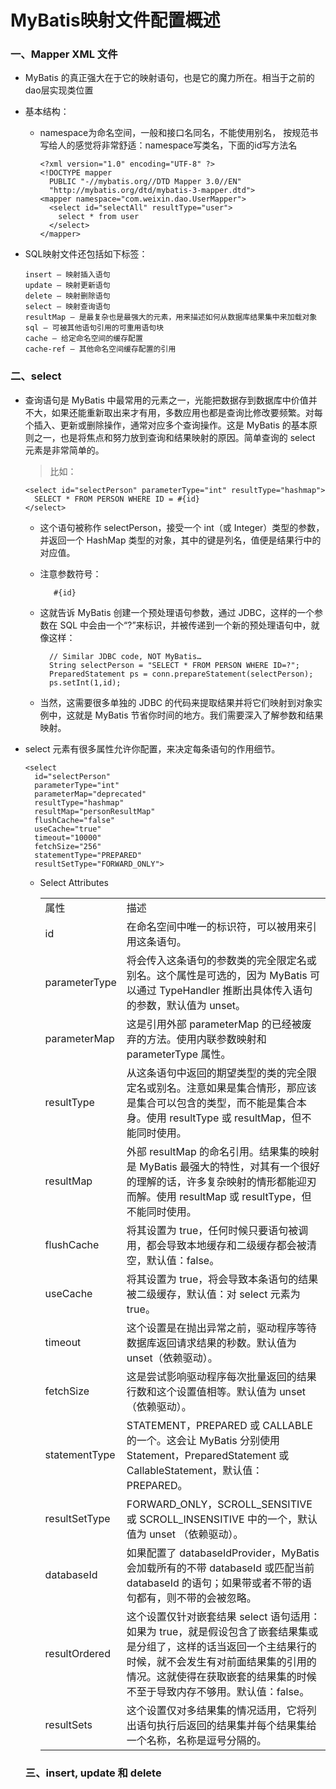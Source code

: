 # MyBatis映射文件配置概述


### 一、Mapper XML 文件

* MyBatis 的真正强大在于它的映射语句，也是它的魔力所在。相当于之前的dao层实现类位置

* 基本结构：

    * namespace为命名空间，一般和接口名同名，不能使用别名， 按规范书写给人的感觉将非常舒适：namespace写类名，下面的id写方法名
    
          <?xml version="1.0" encoding="UTF-8" ?>
          <!DOCTYPE mapper
            PUBLIC "-//mybatis.org//DTD Mapper 3.0//EN"
            "http://mybatis.org/dtd/mybatis-3-mapper.dtd">
          <mapper namespace="com.weixin.dao.UserMapper">
            <select id="selectAll" resultType="user">
              select * from user
            </select>
          </mapper>
          
* SQL映射文件还包括如下标签：

      insert – 映射插入语句
      update – 映射更新语句
      delete – 映射删除语句
      select – 映射查询语句
      resultMap – 是最复杂也是最强大的元素，用来描述如何从数据库结果集中来加载对象
      sql – 可被其他语句引用的可重用语句块
      cache – 给定命名空间的缓存配置
      cache-ref – 其他命名空间缓存配置的引用

### 二、select

* 查询语句是 MyBatis 中最常用的元素之一，光能把数据存到数据库中价值并不大，如果还能重新取出来才有用，多数应用也都是查询比修改要频繁。对每个插入、更新或删除操作，通常对应多个查询操作。这是 MyBatis 的基本原则之一，也是将焦点和努力放到查询和结果映射的原因。简单查询的 select 元素是非常简单的。

   >比如：
   
      <select id="selectPerson" parameterType="int" resultType="hashmap">
        SELECT * FROM PERSON WHERE ID = #{id}
      </select>   
      
   * 这个语句被称作 selectPerson，接受一个 int（或 Integer）类型的参数，并返回一个 HashMap 类型的对象，其中的键是列名，值便是结果行中的对应值。

   * 注意参数符号：

            #{id}

    * 这就告诉 MyBatis 创建一个预处理语句参数，通过 JDBC，这样的一个参数在 SQL 中会由一个“?”来标识，并被传递到一个新的预处理语句中，就像这样：

            // Similar JDBC code, NOT MyBatis…
            String selectPerson = "SELECT * FROM PERSON WHERE ID=?";
            PreparedStatement ps = conn.prepareStatement(selectPerson);
            ps.setInt(1,id);

   * 当然，这需要很多单独的 JDBC 的代码来提取结果并将它们映射到对象实例中，这就是 MyBatis 节省你时间的地方。我们需要深入了解参数和结果映射。
   
* select 元素有很多属性允许你配置，来决定每条语句的作用细节。

      <select
        id="selectPerson"
        parameterType="int"
        parameterMap="deprecated"
        resultType="hashmap"
        resultMap="personResultMap"
        flushCache="false"
        useCache="true"
        timeout="10000"
        fetchSize="256"
        statementType="PREPARED"
        resultSetType="FORWARD_ONLY">   
        
   * Select Attributes
   
      <table>
      <tr>
         <td>属性</td>
         <td>描述</td>
      </tr>
      <tr>
         <td>id</td>
         <td>在命名空间中唯一的标识符，可以被用来引用这条语句。</td>
      </tr>
      <tr>
         <td>parameterType</td>
         <td>将会传入这条语句的参数类的完全限定名或别名。这个属性是可选的，因为 MyBatis 可以通过 TypeHandler 推断出具体传入语句的参数，默认值为 unset。</td>
      </tr>
      <tr>
         <td>parameterMap</td>
         <td>这是引用外部 parameterMap 的已经被废弃的方法。使用内联参数映射和 parameterType 属性。 </td>
      </tr>
      <tr>
         <td>resultType</td>
         <td>从这条语句中返回的期望类型的类的完全限定名或别名。注意如果是集合情形，那应该是集合可以包含的类型，而不能是集合本身。使用 resultType 或 resultMap，但不能同时使用。</td>
      </tr>
      <tr>
         <td>resultMap</td>
         <td>外部 resultMap 的命名引用。结果集的映射是 MyBatis 最强大的特性，对其有一个很好的理解的话，许多复杂映射的情形都能迎刃而解。使用 resultMap 或 resultType，但不能同时使用。</td>
      </tr>
      <tr>
         <td>flushCache</td>
         <td>将其设置为 true，任何时候只要语句被调用，都会导致本地缓存和二级缓存都会被清空，默认值：false。</td>
      </tr>
      <tr>
         <td>useCache</td>
         <td>将其设置为 true，将会导致本条语句的结果被二级缓存，默认值：对 select 元素为 true。</td>
      </tr>
      <tr>
         <td>timeout</td>
         <td>这个设置是在抛出异常之前，驱动程序等待数据库返回请求结果的秒数。默认值为 unset（依赖驱动）。</td>
      </tr>
      <tr>
         <td>fetchSize</td>
         <td>这是尝试影响驱动程序每次批量返回的结果行数和这个设置值相等。默认值为 unset（依赖驱动）。</td>
      </tr>
      <tr>
         <td>statementType</td>
         <td>STATEMENT，PREPARED 或 CALLABLE 的一个。这会让 MyBatis 分别使用 Statement，PreparedStatement 或 CallableStatement，默认值：PREPARED。</td>
      </tr>
      <tr>
         <td>resultSetType</td>
         <td>FORWARD_ONLY，SCROLL_SENSITIVE 或 SCROLL_INSENSITIVE 中的一个，默认值为 unset （依赖驱动）。</td>
      </tr>
      <tr>
         <td>databaseId</td>
         <td>如果配置了 databaseIdProvider，MyBatis 会加载所有的不带 databaseId 或匹配当前 databaseId 的语句；如果带或者不带的语句都有，则不带的会被忽略。</td>
      </tr>
      <tr>
         <td>resultOrdered</td>
         <td>这个设置仅针对嵌套结果 select 语句适用：如果为 true，就是假设包含了嵌套结果集或是分组了，这样的话当返回一个主结果行的时候，就不会发生有对前面结果集的引用的情况。这就使得在获取嵌套的结果集的时候不至于导致内存不够用。默认值：false。</td>
      </tr>
      <tr>
         <td>resultSets</td>
         <td>  这个设置仅对多结果集的情况适用，它将列出语句执行后返回的结果集并每个结果集给一个名称，名称是逗号分隔的。</td>
      </tr>
   </table>
   



### 三、insert, update 和 delete

